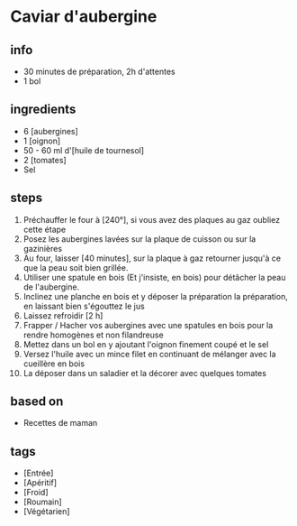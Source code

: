 # Caviar d'aubergine

## info  
* 30 minutes de préparation, 2h d'attentes
* 1 bol

## ingredients
* 6 [aubergines]
* 1 [oignon]
* 50 - 60 ml d'[huile de tournesol]
* 2 [tomates]
* Sel

## steps  
1. Préchauffer le four à [240°], si vous avez des plaques au gaz oubliez cette étape
2. Posez les aubergines lavées sur la plaque de cuisson ou sur la gazinières
3. Au four, laisser [40 minutes], sur la plaque à gaz retourner jusqu'à ce que la peau soit bien grillée.
4. Utiliser une spatule en bois (Et j'insiste, en bois) pour détâcher la peau de l'aubergine.
5. Inclinez une planche en bois et y déposer la préparation la préparation, en laissant bien s'égouttez le jus
6. Laissez refroidir [2 h]
7. Frapper / Hacher vos aubergines avec une spatules en bois pour la rendre homogènes et non filandreuse
8. Mettez dans un bol en y ajoutant l'oignon finement coupé et le sel
9. Versez l'huile avec un mince filet en continuant de mélanger avec la cueillère en bois
10. La déposer dans un saladier et la décorer avec quelques tomates

## based on  
* Recettes de maman

## tags
* [Entrée]
* [Apéritif]
* [Froid]
* [Roumain]
* [Végétarien]